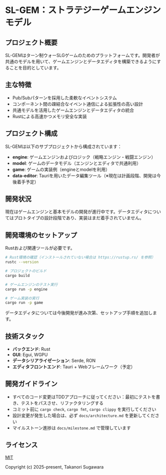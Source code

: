 # SL-GEM：ストラテジーゲームエンジンモデル

## プロジェクト概要
SL-GEMはターン制ウォーSLGゲームのためのプラットフォームです。開発者が共通のモデルを用いて、ゲームエンジンとデータエディタを構築できるようにすることを目的としています。

## 主な特徴
- Pub/Subパターンを採用した柔軟なイベントシステム
- コンポーネント間の疎結合なイベント通信による拡張性の高い設計
- 共通モデルを活用したゲームエンジンとデータエディタの統合
- Rustによる高速かつメモリ安全な実装

## プロジェクト構成
SL-GEMは以下のサブプロジェクトから構成されています：

- **engine**: ゲームエンジンおよびロジック（戦略エンジン・戦闘エンジン）
- **model**: ゲームのデータモデル（エンジンとエディタで共通利用）
- **game**: ゲームの実装例（engineとmodelを利用）
- **data-editor**: Tauriを用いたデータ編集ツール（※現在は計画段階、開発は今後着手予定）

## 開発状況
現在はゲームエンジンと基本モデルの開発が進行中です。データエディタについてはプロトタイプの設計段階であり、実装はまだ着手されていません。

## 開発環境のセットアップ
Rustおよび関連ツールが必要です。

```bash
# Rust環境の確認（インストールされていない場合は https://rustup.rs/ を参照）
rustc --version

# プロジェクトのビルド
cargo build

# ゲームエンジンのテスト実行
cargo run -p engine

# ゲーム実装の実行
cargo run -p game
```

データエディタについては今後開発が進み次第、セットアップ手順を追加します。

## 技術スタック
- **バックエンド**: Rust
- **GUI**: Egui, WGPU
- **データシリアライゼーション**: Serde, RON
- **エディタフロントエンド**: Tauri + Webフレームワーク（予定）

## 開発ガイドライン
- すべてのコード変更はTDDアプローチに従ってください：最初にテストを書き、テストをパスさせ、リファクタリングする
- コミット前に `cargo check`, `cargo fmt`, `cargo clippy` を実行してください
- 設計変更が発生した場合は、必ず `docs/architecture.md` を更新してください
- マイルストーン進捗は `docs/milestone.md` で管理しています

## ライセンス
[MIT](https://arc.net/l/quote/rdknypzh)

Copyright (c) 2025-present, Takanori Sugawara